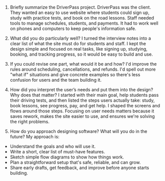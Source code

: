 1) Briefly summarize the DriverPass project.
DriverPass was the client. They wanted an easy to use website where students could sign up, study with practice tests, and book on the road lessons. Staff needed tools to manage schedules, students, and payments. It had to work well on phones and computers to keep people's information safe.

2) What did you do particularly well?
I turned the interview notes into a clear list of what the site must do for students and staff. I kept the design simple and focused on real tasks, like signing up, studying, booking, and tracking progress, so it would be easy to build and use.

3) If you could revise one part, what would it be and how?
I'd improve the rules around scheduling, cancellations, and refunds. I'd spell out more "what if" situations and give concrete examples so there's less confusion for users and the team building it.

4) How did you interpret the user’s needs and put them into the design? Why does that matter?
I started with their main goal, help students pass their driving tests, and then listed the steps users actually take: study, book lessons, see progress, pay, and get help. I shaped the screens and flows around those steps. Focusing on user needs matters because it saves rework, makes the site easier to use, and ensures we're solving the right problems.

5) How do you approach designing software? What will you do in the future?
My approach is:
- Understand the goals and who will use it.
- Write a short, clear list of must-have features.
- Sketch simple flow diagrams to show how things work.
- Plan a straightforward setup that's safe, reliable, and can grow.
- Share early drafts, get feedback, and improve before anyone starts building.
